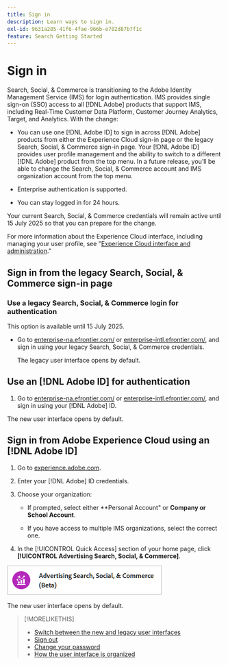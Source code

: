 ```yaml
---
title: Sign in
description: Learn ways to sign in.
exl-id: 9631a285-41f6-4fae-966b-e702d87b7f1c
feature: Search Getting Started
---
```

# Sign in

Search, Social, & Commerce is transitioning to the Adobe Identity Management Service (IMS) for login authentication. IMS provides single sign-on (SSO) access to all [!DNL Adobe] products that support IMS, including Real-Time Customer Data Platform, Customer Journey Analytics, Target, and Analytics. With the change:

* You can use one [!DNL Adobe ID] to sign in across [!DNL Adobe] products from either the Experience Cloud sign-in page or the legacy Search, Social, & Commerce sign-in page. Your [!DNL Adobe ID] provides user profile management and the ability to switch to a different [!DNL Adobe] product from the top menu. In a future release, you’ll be able to change the Search, Social, & Commerce account and IMS organization account from the top menu.

* Enterprise authentication is supported.

* You can stay logged in for 24 hours.

Your current Search, Social, & Commerce credentials will remain active until 15 July 2025 so that you can prepare for the change.

For more information about the Experience Cloud interface, including managing your user profile, see "[Experience Cloud interface and administration](https://experienceleague.adobe.com/en/docs/core-services/interface/experience-cloud)."

## Sign in from the legacy Search, Social, & Commerce sign-in page

### Use a legacy Search, Social, & Commerce login for authentication

This option is available until 15 July 2025.

* Go to [enterprise-na.efrontier.com/](https://enterprise-na.efrontier.com/) or [enterprise-intl.efrontier.com/](https://enterprise-intl.efrontier.com/), and sign in using your legacy Search, Social, & Commerce credentials.

  The legacy user interface opens by default.

## Use an [!DNL Adobe ID] for authentication

1. Go to [enterprise-na.efrontier.com/](https://enterprise-na.efrontier.com/) or [enterprise-intl.efrontier.com/](https://enterprise-intl.efrontier.com/), and sign in using your [!DNL Adobe] ID.

  The new user interface opens by default.

## Sign in from Adobe Experience Cloud using an [!DNL Adobe ID]

<!-- Later, give them the new direct URL(s) to our UI so they don't have to select the product. -->

1. Go to [experience.adobe.com](https://experience.adobe.com).

1. Enter your [!DNL Adobe] ID credentials.

1. Choose your organization:

   * If prompted, select either **Personal Account" or **Company or School Account**.<!-- Will it necessarily be "Company or School Account?" -->

   * If you have access to multiple IMS organizations, select the correct one.

1. In the [!UICONTROL Quick Access] section of your home page, click **[!UICONTROL Advertising Search, Social, & Commerce]**.

  ![Advertising Search, Social, & Commerce)](/help/search-social-commerce/assets/search-social-commerce-logo.png "Advertising Search, Social, & Commerce)")

  The new user interface opens by default.

>[!MORELIKETHIS]
>
>* [Switch between the new and legacy user interfaces](ui-switch.md)
>* [Sign out](sign-out.md)
>* [Change your password](/help/search-social-commerce/tools/password-change.md)
>* [How the user interface is organized](user-interface.md)
